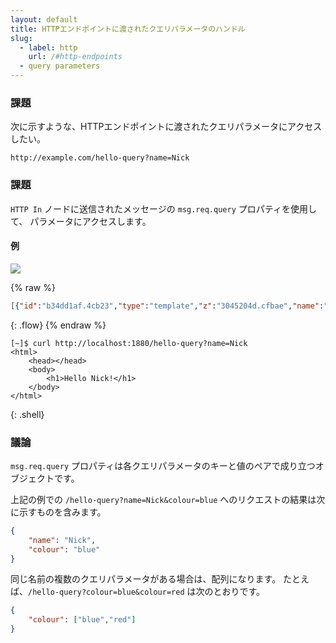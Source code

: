 ```yaml
---
layout: default
title: HTTPエンドポイントに渡されたクエリパラメータのハンドル
slug:
  - label: http
    url: /#http-endpoints
  - query parameters
---
```


### 課題

次に示すような、HTTPエンドポイントに渡されたクエリパラメータにアクセスしたい。

    http://example.com/hello-query?name=Nick

### 課題

<code class="node">HTTP In</code> ノードに送信されたメッセージの `msg.req.query` プロパティを使用して、
パラメータにアクセスします。

#### 例

![](/images/http/handle-query-parameters.png)

{% raw %}
~~~json
[{"id":"b34dd1af.4cb23","type":"template","z":"3045204d.cfbae","name":"page","field":"payload","fieldType":"msg","format":"handlebars","syntax":"mustache","template":"<html>\n    <head></head>\n    <body>\n        <h1>Hello {{req.query.name}}!</h1>\n    </body>\n</html>","x":290,"y":180,"wires":[["b828f6a6.47d708"]]},{"id":"1052941d.efad6c","type":"http in","z":"3045204d.cfbae","name":"","url":"/hello-query","method":"get","swaggerDoc":"","x":120,"y":180,"wires":[["b34dd1af.4cb23"]]},{"id":"b828f6a6.47d708","type":"http response","z":"3045204d.cfbae","name":"","x":430,"y":180,"wires":[]}]
~~~
{: .flow}
{% endraw %}

~~~text
[~]$ curl http://localhost:1880/hello-query?name=Nick
<html>
    <head></head>
    <body>
        <h1>Hello Nick!</h1>
    </body>
</html>
~~~
{: .shell}

### 議論

`msg.req.query` プロパティは各クエリパラメータのキーと値のペアで成り立つオブジェクトです。

上記の例での `/hello-query?name=Nick&colour=blue` へのリクエストの結果は次に示すものを含みます。

~~~json
{
    "name": "Nick",
    "colour": "blue"
}
~~~

同じ名前の複数のクエリパラメータがある場合は、配列になります。
たとえば、`/hello-query?colour=blue&colour=red` は次のとおりです。

~~~json
{
    "colour": ["blue","red"]
}
~~~
